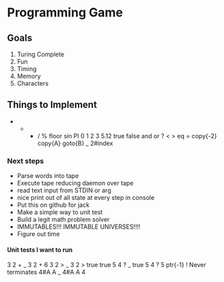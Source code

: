 # Programming Game

## Goals
1. Turing Complete
2. Fun
3. Timing
4. Memory
5. Characters

## Things to Implement
+ - * / % floor sin PI
0 1 2 3 5.12 true false
and or ? < > eq =
copy{-2} copy{A} goto{B}
_ 2#index

### Next steps
* Parse words into tape
* Execute tape reducing daemon over tape
* read text input from STDIN or arg
* nice print out of all state at every step in console
* Put this on github for jack
* Make a simple way to unit test
* Build a legit math problem solver
* IMMUTABLES!!! IMMUTABLE UNIVERSES!!!!
* Figure out time

#### Unit tests I want to run

3 2 + _                       3 2 + 6
3 2 > _                       3 2 > true
true 5 4 ? _                  true 5 4 ? 5
ptr{-1}                       ! Never terminates
4#A A _                       4#A A 4

